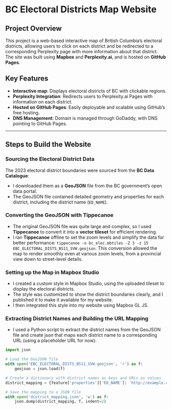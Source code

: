 # BC Electoral Districts Map Website

## Project Overview
This project is a web-based interactive map of British Columbia’s electoral districts, allowing users to click on each district and be redirected to a corresponding Perplexity page with more information about that district. The site was built using **Mapbox** and **Perplexity.ai**, and is hosted on **GitHub Pages**. 

## Key Features
- **Interactive map**: Displays electoral districts of BC with clickable regions.
- **Perplexity Integration**: Redirects users to Perplexity.ai Pages with information on each district.
- **Hosted on GitHub Pages**: Easily deployable and scalable using GitHub’s free hosting.
- **DNS Management**: Domain is managed through GoDaddy, with DNS pointing to GitHub Pages.

---

## Steps to Build the Website

### Sourcing the Electoral District Data
The 2023 electoral district boundaries were sourced from the **BC Data Catalogue**:
- I downloaded them as a **GeoJSON** file from the BC government’s open data portal.
- The GeoJSON file contained detailed geometry and properties for each district, including the district name (`ED_NAME`).

###  Converting the GeoJSON with Tippecanoe
- The original GeoJSON file was quite large and complex, so I used **Tippecanoe** to convert it into a **vector tileset** for efficient rendering.
- I ran **Tippecanoe** offline to set the zoom levels and simplify the data for better performance:
  `tippecanoe -o bc_elec.mbtiles -Z 3 -z 15 EBC_ELECTORAL_DISTS_BS11_SVW.geojson`. This conversion allowed the map to render smoothly even at various zoom levels, from a provincial view down to street-level details.

### Setting up the Map in Mapbox Studio

- I created a custom style in Mapbox Studio, using the uploaded tileset to display the electoral districts.
- The style was customized to show the district boundaries clearly, and I published it to make it available for my website.
- I then integrated this style into my website using Mapbox GL JS.

### Extracting District Names and Building the URL Mapping

- I used a Python script to extract the district names from the GeoJSON file and create json that maps each district name to a corresponding URL (using a placeholder URL for now):
```python
import json

# Load the GeoJSON file
with open('EBC_ELECTORAL_DISTS_BS11_SVW.geojson', 'r') as f:
    geojson = json.load(f)

# Create a dictionary with district names as keys and URLs as values
district_mapping = {feature['properties']['ED_NAME']: 'http://example.com' for feature in geojson['features']}

# Save the mapping to a JSON file
with open('district_mapping.json', 'w') as f:
    json.dump(district_mapping, f, indent=2)
```